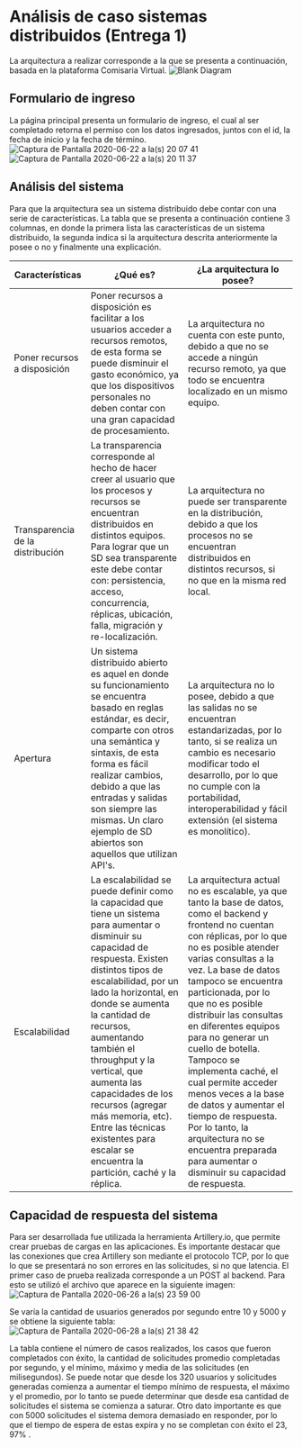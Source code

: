 # Análisis de caso sistemas distribuidos (Entrega 1)

La arquitectura a realizar corresponde a la que se presenta a continuación, basada en la plataforma Comisaria Virtual.
![Blank Diagram](https://user-images.githubusercontent.com/44279550/85346217-c6c9f200-b4c2-11ea-879e-1c6ef6d6c8ef.png)

## Formulario de ingreso
La página principal presenta un formulario de ingreso, el cual al ser completado retorna el permiso con los datos ingresados, juntos con el id, la fecha de inicio y la fecha de término. 
![Captura de Pantalla 2020-06-22 a la(s) 20 07 41](https://user-images.githubusercontent.com/44279550/85346658-1c52ce80-b4c4-11ea-8530-f97c86d145f0.png)
![Captura de Pantalla 2020-06-22 a la(s) 20 11 37](https://user-images.githubusercontent.com/44279550/85346811-9c793400-b4c4-11ea-8139-d3eb05bcb53a.png)

## Análisis del sistema

Para que la arquitectura sea un sistema distribuido debe contar con una serie de características. La tabla que se presenta a continuación contiene 3 columnas, en donde la primera lista las características de un sistema distribuido, la segunda indica si la arquitectura descrita anteriormente la posee o no y finalmente una explicación.

| Características |¿Qué es?|¿La arquitectura lo posee? |
| ------------- | ------------- | ------------- |
| Poner recursos a disposición  |  Poner recursos a disposición es facilitar a los usuarios acceder a recursos remotos, de esta forma se puede disminuir el gasto económico, ya que los dispositivos personales no deben contar con una gran capacidad de procesamiento.  |  La arquitectura no cuenta con este punto, debido a que no se accede a ningún recurso remoto, ya que todo se encuentra localizado en un mismo equipo. |
| Transparencia de la distribución  |  La transparencia corresponde al hecho de hacer creer al usuario que los procesos y recursos se encuentran distribuidos en distintos equipos. Para lograr que un SD sea transparente este debe contar con: persistencia, acceso, concurrencia, réplicas, ubicación, falla, migración y re-localización.| La arquitectura no puede ser transparente en la distribución, debido a que los procesos no se encuentran distribuidos en distintos recursos, si no que en la misma red local.  |
| Apertura| Un sistema distribuido abierto es aquel en donde su funcionamiento se encuentra basado en reglas estándar, es decir, comparte con otros una semántica y sintaxis, de esta forma es fácil realizar cambios, debido a que las entradas y salidas son siempre las mismas. Un claro ejemplo de SD abiertos son aquellos que utilizan API's. | La arquitectura no lo posee, debido a que las salidas no se encuentran estandarizadas, por lo tanto, si se realiza un cambio es necesario modificar todo el desarrollo, por lo que no cumple con la portabilidad, interoperabilidad y fácil extensión (el sistema es monolítico).|
|Escalabilidad| La escalabilidad se puede definir como la capacidad que tiene un sistema para aumentar o disminuir su capacidad de respuesta. Existen distintos tipos de escalabilidad, por un lado la horizontal, en donde se aumenta la cantidad de recursos, aumentando también el throughput y la vertical,  que aumenta las capacidades de los recursos (agregar más memoria, etc). Entre las técnicas existentes para escalar se encuentra la partición, caché y la réplica.| La arquitectura actual no es escalable, ya que tanto la base de datos, como el backend y frontend no cuentan con réplicas, por lo que no es posible atender varias consultas a la vez. La base de datos tampoco se encuentra particionada, por lo que no es posible distribuir las consultas en diferentes equipos para no generar un cuello de botella. Tampoco se implementa caché, el cual permite acceder menos veces a la base de datos y aumentar el tiempo de respuesta. Por lo tanto, la arquitectura no se encuentra preparada para aumentar o disminuir su capacidad de respuesta.|


## Capacidad de respuesta del sistema
Para ser desarrollada fue utilizada la herramienta Artillery.io, que permite crear pruebas de cargas en las aplicaciones. Es importante destacar que las conexiones que crea Artillery son mediante el protocolo TCP, por lo que lo que se presentará no son errores en las solicitudes, si no que latencia. 
El primer caso de prueba realizada corresponde a un POST al backend. Para esto se utilizó el archivo que aparece en la siguiente imagen: 
![Captura de Pantalla 2020-06-26 a la(s) 23 59 00](https://user-images.githubusercontent.com/44279550/85914177-08330800-b809-11ea-8be2-dffdbadf659d.png)


Se varía la cantidad de usuarios generados por segundo entre 10 y 5000 y se obtiene la siguiente tabla:
![Captura de Pantalla 2020-06-28 a la(s) 21 38 42](https://user-images.githubusercontent.com/44279550/85964460-c54b6e80-b987-11ea-9858-306b0eb2fc11.png)

La tabla contiene el número de casos realizados, los casos que fueron completados con éxito, la cantidad de solicitudes promedio completadas por segundo, y el mínimo, máximo y media de las solicitudes (en milisegundos). Se puede notar que desde los 320 usuarios y solicitudes generadas comienza a aumentar el tiempo mínimo de respuesta, el máximo y el promedio, por lo tanto se puede determinar que desde esa cantidad de solicitudes el sistema se comienza a saturar. Otro dato importante es que con 5000 solicitudes el sistema demora demasiado en responder, por lo que el tiempo de espera de estas expira y no se completan con éxito el 23, 97% .


